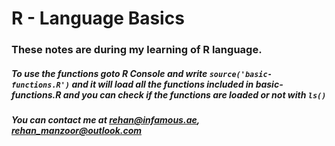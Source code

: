 # R - Language Basics


### These notes are during my learning of R language.

##### To use the functions goto R Console and write `source('basic-functions.R')` and it will load all the functions included in basic-functions.R and you can check if the functions are loaded or not with `ls()`

##### You can contact me at rehan@infamous.ae, rehan_manzoor@outlook.com